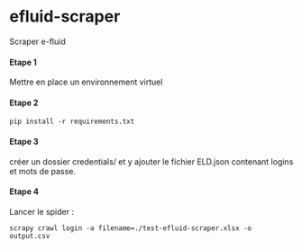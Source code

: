 # efluid-scraper
Scraper e-fluid

#### Etape 1
Mettre en place un environnement virtuel

#### Etape 2
`pip install -r requirements.txt`

#### Etape 3
créer un dossier credentials/ et y ajouter le fichier ELD.json contenant logins et mots de passe.

#### Etape 4
Lancer le spider :

`scrapy crawl login -a filename=./test-efluid-scraper.xlsx -o output.csv`